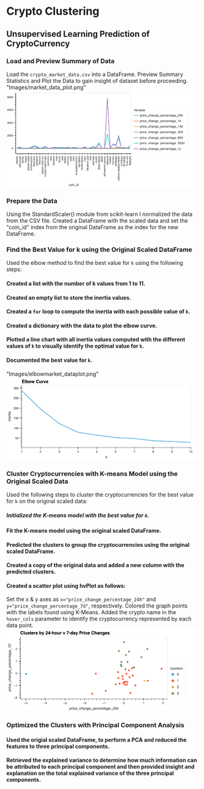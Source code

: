 # Crypto Clustering
## Unsupervised Learning Prediction of CryptoCurrency

### Load and Preview Summary of Data
Load the `crypto_market_data.csv` into a DataFrame.
Preview Summary Statistics and Plot the Data to gain insight of dataset before proceeding.
"Images/market_data_plot.png"
![market_data_plot](Images/market_data_plot.png)

### Prepare the Data
Using the StandardScaler() module from scikit-learn I normalized the data from the CSV file.
Created a DataFrame with the scaled data and set the "coin_id" index from the original DataFrame as the index for the new DataFrame.

### Find the Best Value for k using the Original Scaled DataFrame
Used the elbow method to find the best value for `k` using the following steps:
#### Created a list with the number of k values from 1 to 11.
#### Created an empty list to store the inertia values.
#### Created a `for` loop to compute the inertia with each possible value of `k`.
#### Created a dictionary with the data to plot the elbow curve.
#### Plotted a line chart with all inertia values computed with the different values of `k` to visually identify the optimal value for `k`.
#### Documented the best value for `k`.
"Images/elbowmarket_dataplot.png"
![elbowmarket_dataplot](Images/elbowmarket_dataplot.png)
### Cluster Cryptocurrencies with K-means Model using the Original Scaled Data
Used the following steps to cluster the cryptocurrencies for the best value for `k` on the original scaled data:
##### Initialized the K-means model with the best value for `k`.
#### Fit the K-means model using the original scaled DataFrame.
#### Predicted the clusters to group the cryptocurrencies using the original scaled DataFrame.
#### Created a copy of the original data and added a new column with the predicted clusters.
#### Created a scatter plot using hvPlot as follows:
Set the x & y axes as `x="price_change_percentage_24h"` and `y="price_change_percentage_7d"`, respectively.
Colored the graph points with the labels found using K-Means.
Added the crypto name in the `hover_cols` parameter to identify the cryptocurrency represented by each data point.
![cluster247_plot](Images/cluster247_plot.png)

### Optimized the Clusters with Principal Component Analysis
#### Used the origial scaled DataFrame, to perform a PCA and reduced the features to three principal components.
#### Retrieved the explained variance to determine how much information can be attributed to each principal component and then provided insight and explanation on the total explained variance of the three principal components.